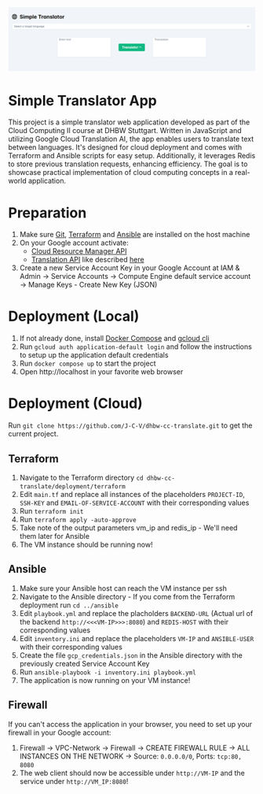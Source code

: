<!--ToDo: Docs-->

![Preview](./docs/preview.png)

# Simple Translator App

This project is a simple translator web application developed as part of the Cloud Computing II course at DHBW Stuttgart. Written in JavaScript and utilizing Google Cloud Translation AI, the app enables users to translate text between languages. It's designed for cloud deployment and comes with Terraform and Ansible scripts for easy setup. Additionally, it leverages Redis to store previous translation requests, enhancing efficiency. The goal is to showcase practical implementation of cloud computing concepts in a real-world application.

# Preparation

1. Make sure [Git](https://git-scm.com/), [Terraform](https://www.terraform.io/) and [Ansible](https://www.ansible.com/) are installed on the host machine
2. On your Google account activate: 
   - [Cloud Resource Manager API](https://console.cloud.google.com/marketplace/product/google/cloudresourcemanager.googleapis.com)
   - [Translation API](https://console.cloud.google.com/marketplace/product/google/translate.googleapis.com) like described [here](https://cloud.google.com/translate/docs/setup)
3. Create a new Service Account Key in your Google Account at IAM & Admin -> Service Accounts -> Compute Engine default service account -> Manage Keys - Create New Key (JSON)

# Deployment (Local)

1. If not already done, install [Docker Compose](https://docs.docker.com/compose/install/) and [gcloud cli](https://cloud.google.com/sdk/docs/install)
2. Run `gcloud auth application-default login` and follow the instructions to setup up the application default credentials
3. Run `docker compose up` to start the project
4. Open http://localhost in your favorite web browser

# Deployment (Cloud)

Run `git clone https://github.com/J-C-V/dhbw-cc-translate.git` to get the current project.

## Terraform

1. Navigate to the Terraform directory `cd dhbw-cc-translate/deployment/terraform`
2. Edit `main.tf` and replace all instances of the placeholders `PROJECT-ID`, `SSH-KEY` and `EMAIL-OF-SERVICE-ACCOUNT` with their corresponding values
3. Run `terraform init`
4. Run `terraform apply -auto-approve`
5. Take note of the output parameters vm_ip and redis_ip - We'll need them later for Ansible
6. The VM instance should be running now!

## Ansible

1.  Make sure your Ansible host can reach the VM instance per ssh
2.  Navigate to the Ansible directory - If you come from the Terraform deployment run `cd ../ansible`
3.  Edit `playbook.yml` and replace the placholders `BACKEND-URL` (Actual url of the backend `http://<<<VM-IP>>>:8080`) and `REDIS-HOST` with their corresponding values
4. Edit `inventory.ini` and replace the placeholders `VM-IP` and `ANSIBLE-USER` with their corresponding values
5. Create the file `gcp_credentials.json` in the Ansible directory with the previously created Service Account Key
6. Run `ansible-playbook -i inventory.ini playbook.yml`
7. The application is now running on your VM instance!

## Firewall

If you can't access the application in your browser, you need to set up your firewall in your Google account:

1. Firewall -> VPC-Network -> Firewall -> CREATE FIREWALL RULE -> ALL INSTANCES ON THE NETWORK -> Source: `0.0.0.0/0`, Ports: `tcp:80, 8080`
2. The web client should now be accessible under `http://VM-IP` and the service under `http://VM_IP:8080`!
